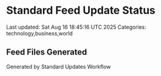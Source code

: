 # Standard Feed Update Status
Last updated: Sat Aug 16 18:45:16 UTC 2025
Categories: technology,business,world

## Feed Files Generated

Generated by Standard Updates Workflow
